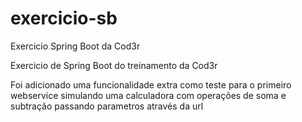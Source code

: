 # exercicio-sb
Exercicio Spring Boot da Cod3r

Exercicio de Spring Boot do treinamento da Cod3r

Foi adicionado uma funcionalidade extra como teste para o primeiro webservice simulando uma calculadora com operações de soma e subtração passando parametros através da url
